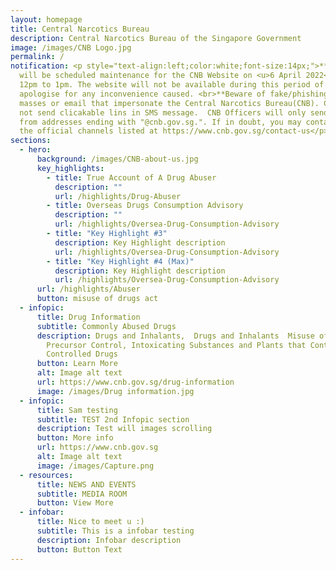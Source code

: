 ```yaml
---
layout: homepage
title: Central Narcotics Bureau
description: Central Narcotics Bureau of the Singapore Government
image: /images/CNB Logo.jpg
permalink: /
notification: <p style="text-align:left;color:white;font-size:14px;">** There
  will be scheduled maintenance for the CNB Website on <u>6 April 2022</u> from
  12pm to 1pm. The website will not be available during this period of time.  We
  apologise for any inconvenience caused. <br>**Beware of fake/phishing SMS
  masses or email that impersonate the Central Narcotics Bureau(CNB). CNB does
  not send clicakable lins in SMS message.  CNB Officers will only send emaoils
  from addresses ending with "@cnb.gov.sg.". If in doubt, you may contact us via
  the official channels listed at https://www.cnb.gov.sg/contact-us</p>
sections:
  - hero:
      background: /images/CNB-about-us.jpg
      key_highlights:
        - title: True Account of A Drug Abuser
          description: ""
          url: /highlights/Drug-Abuser
        - title: Overseas Drugs Consumption Advisory
          description: ""
          url: /highlights/Oversea-Drug-Consumption-Advisory
        - title: "Key Highlight #3"
          description: Key Highlight description
          url: /highlights/Oversea-Drug-Consumption-Advisory
        - title: "Key Highlight #4 (Max)"
          description: Key Highlight description
          url: /highlights/Oversea-Drug-Consumption-Advisory
      url: /highlights/Abuser
      button: misuse of drugs act
  - infopic:
      title: Drug Information
      subtitle: Commonly Abused Drugs
      description: Drugs and Inhalants,  Drugs and Inhalants  Misuse of Drugs Act,
        Precursor Control, Intoxicating Substances and Plants that Contain
        Controlled Drugs
      button: Learn More
      alt: Image alt text
      url: https://www.cnb.gov.sg/drug-information
      image: /images/Drug information.jpg
  - infopic:
      title: Sam testing
      subtitle: TEST 2nd Infopic section
      description: Test will images scrolling
      button: More info
      url: https://www.cnb.gov.sg
      alt: Image alt text
      image: /images/Capture.png
  - resources:
      title: NEWS AND EVENTS
      subtitle: MEDIA ROOM
      button: View More
  - infobar:
      title: Nice to meet u :)
      subtitle: This is a infobar testing
      description: Infobar description
      button: Button Text
---
```

